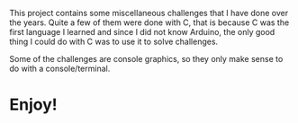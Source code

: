 This project contains some miscellaneous challenges that I have done over the years. Quite a few of them were done with C, that is because C was the first language I learned and since I did not know Arduino, the only good thing I could do with C was to use it to solve challenges.

Some of the challenges are console graphics, so they only make sense to do with a console/terminal.

<h1>Enjoy!</h1>

